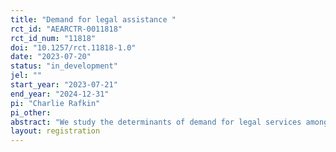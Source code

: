 ```yaml
---
title: "Demand for legal assistance "
rct_id: "AEARCTR-0011818"
rct_id_num: "11818"
doi: "10.1257/rct.11818-1.0"
date: "2023-07-20"
status: "in_development"
jel: ""
start_year: "2023-07-21"
end_year: "2024-12-31"
pi: "Charlie Rafkin"
pi_other:
abstract: "We study the determinants of demand for legal services among tenants facing eviction in Memphis, Tennessee. We conduct a randomized controlled trial (RCT) using a survey with a control group and two treatments: (1) providing information on the effectiveness of eviction attorneys, and (2) building trust in the organization that provides the eviction attorneys. We study the impacts of these treatments on three primary incentivized outcomes: (1) willingness to accept between cash and an attorney, (2) forecasts of the effects of attorneys in reducing rates of evictions in the future, (3) strategies played in Trust Games (Berg et al., 1995) with eviction attorneys relative to various reference groups. We also collect the secondary outcome of (4) participation in a program offering free legal assistance."
layout: registration
---
```


